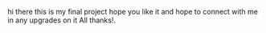 hi there this is my final project hope you like it and hope to connect with me in any upgrades on it All thanks!.
